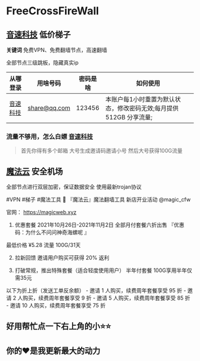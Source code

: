 # FreeCrossFireWall

## [音速科技](https://niubi.ilaosiji.xyz/) 低价梯子


 **关键词** 免费VPN、免费翻墙节点，高速翻墙

全部节点三级跳板，隐藏真实ip

|从哪登录|用啥号码|密码是啥|如何使用
|--|--|--|--|
|[音速科技](https://niubi.ilaosiji.xyz/)| share@qq.com | 123456 | 本账户每1小时重置为默认状态，修改密码无效;每月提供 512GB 分享流量; |

### 流量不够用，怎么白嫖 [音速科技](https://niubi.ilaosiji.xyz/)
> 首先你得有多个邮箱
> 大号生成邀请码邀请小号
> 然后大号获得100G流量

## [魔法云](https://magicweb.xyz/) 安全机场
全部节点进行双层加密，保证数据安全
使用最新trojan协议

#VPN #梯子 #魔法工具 
🎉 『魔法云』魔法翻墙工具 新店开业活动 @magic_cfw

官网： https://magicweb.xyz

1. 优惠套餐
2021年10月26日-2021年11月2日 
全部月付套餐六折出售 『优惠码：为什么不问问神奇海螺呢 』

最低价格 ¥5.28
流量 100G/31天

2. 拉新回馈
邀请用户购买可获得 20% 返利

3. 打破常规，推出特殊套餐（适合轻度使用用户）
半年付套餐 100G享用半年仅需35元


以下为折上折（发送工单反余额）
    - 邀请 1 人购买，续费周年套餐享受 95 折
    - 邀请 2 人购买，续费周年套餐享受 9 折
    - 邀请 5 人购买，续费周年套餐享受 85 折
    - 邀请 10 人购买，续费周年套餐享受 75 折

## 好用帮忙点一下右上角的小⭐⭐
## 你的♥是我更新最大的动力
